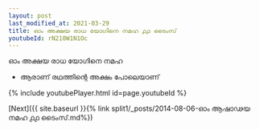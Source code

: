 ```yaml
---
layout: post
last_modified_at: 2021-03-29
title: ഓം അക്ഷയ രാധ യോഗിനെ നമഹ ൧൧ ടൈംസ്
youtubeId: rN210W1N1Oc
---
```

 
 
 ഓം അക്ഷയ രാധ യോഗിനെ നമഹ 
 
 -  ആരാണ് രഥത്തിന്റെ അക്ഷം പോലെയാണ് 
 
  
 
  
 
 
 
 
 
 


{% include youtubePlayer.html id=page.youtubeId %}
 
[Next]({{ site.baseurl }}{% link  split1/_posts/2014-08-06-ഓം ആഷാഢയ നമഹ ൧൧ ടൈംസ്.md%})
 
